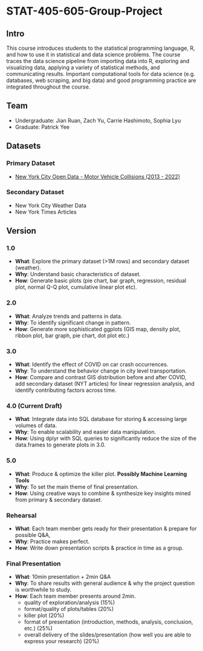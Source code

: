 
# STAT-405-605-Group-Project

## Intro
This course introduces students to the statistical programming language, R, and how to use it in statistical and data science problems. The course traces the data science pipeline from importing data into R, exploring and visualizing data, applying a variety of statistical methods, and communicating results. Important computational tools for data science (e.g. databases, web scraping, and big data) and good programming practice are integrated throughout the course. 

## Team
- Undergraduate: Jian Ruan, Zach Yu, Carrie Hashimoto, Sophia Lyu
- Graduate: Patrick Yee

## Datasets

### Primary Dataset
- [New York City Open Data - Motor Vehicle Collisions  (2013 - 2022)](https://data.cityofnewyork.us/Public-Safety/Motor-Vehicle-Collisions-Crashes/h9gi-nx95)

### Secondary Dataset
- New York City Weather Data
- New York Times Articles

## Version
### 1.0

 - **What**: Explore the primary dataset (>1M rows) and secondary dataset (weather).
 - **Why**:  Understand basic characteristics of dataset.
 - **How**: Generate basic plots (pie chart, bar graph, regression, residual plot, normal Q-Q plot, cumulative linear plot etc).

### 2.0
- **What**: Analyze trends and patterns in data. 
- **Why**: To identify significant change in pattern. 
- **How**: Generate more sophisticated ggplots (GIS map, density plot, ribbon plot, bar graph, pie chart, dot plot etc.)

### 3.0
- **What**: Identify the effect of COVID on car crash occurrences.
- **Why**: To understand the behavior change in city level transportation. 
- **How**: Compare and contrast GIS distribution before and after COVID, add secondary dataset (NYT articles) for linear regression analysis, and identify contributing factors across time. 

### 4.0 (Current Draft)
- **What**: Integrate data into SQL database for storing & accessing large volumes of data. 
- **Why**: To enable scalability and easier data manipulation. 
- **How**: Using dplyr with SQL queries to significantly reduce the  size of the data.frames to generate plots in 3.0.

### 5.0
- **What**: Produce & optimize the killer plot. **Possibly Machine Learning Tools**
- **Why**:  To set the main theme of final presentation.
- **How**: Using creative ways to combine & synthesize key insights mined from primary & secondary dataset. 

### Rehearsal
- **What**: Each team member gets ready for their presentation & prepare for possible Q&A, 
- **Why**:  Practice makes perfect.
- **How**: Write down presentation scripts & practice in time as a group. 
 
### Final Presentation
- **What**: 10min presentation + 2min Q&A
- **Why**:  To share results with general audience & why the project question is worthwhile to study. 
- **How**: Each team member presents around 2min.
	- quality of exploration/analysis (15%)
	- format/quality of plots/tables (20%)
	- killer plot (20%)
	- format of presentation (introduction, methods, analysis, conclusion, etc.) (25%)
	- overall delivery of the slides/presentation (how well you are able to express your research) (20%)
